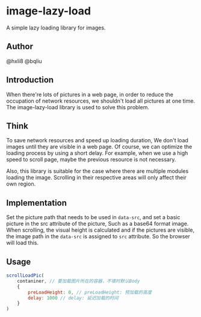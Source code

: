 # image-lazy-load

A simple lazy loading library for images.

## Author

@hxli8 @bqliu

## Introduction

When there're lots of pictures in a web page, in order to reduce the occupation of network resources, we shouldn't load all pictures at one time. The image-lazy-load library is used to solve this problem.

## Think

To save network resources and speed up loading duration, We don't load images until they are visible in a web page. Of course, we can optimize the loading process by using a short delay. For example, when we use a high speed to scroll page, maybe the previous resource is not necessary.

Also, this library is suitable for the case where there are multiple modules loading the image. Scrolling in their respective areas will only affect their own region.

## Implementation

Set the picture path that needs to be used in `data-src`, and set a basic picture in the src attribute of the picture, Such as a base64 format image. When scrolling, the visual height is calculated and if the pictures are visible, the image path in the `data-src` is assigned to `src` attribute. So the browser will load this.

## Usage

```javascript
scrollLoadPic(
    contaniner, // 要加载图片所在的容器，不填时默认Body
    { 
        preLoadHeight: 0, // preLoadHeight: 预加载的高度
        delay: 1000 // delay: 延迟加载的时间
    }
)
```
